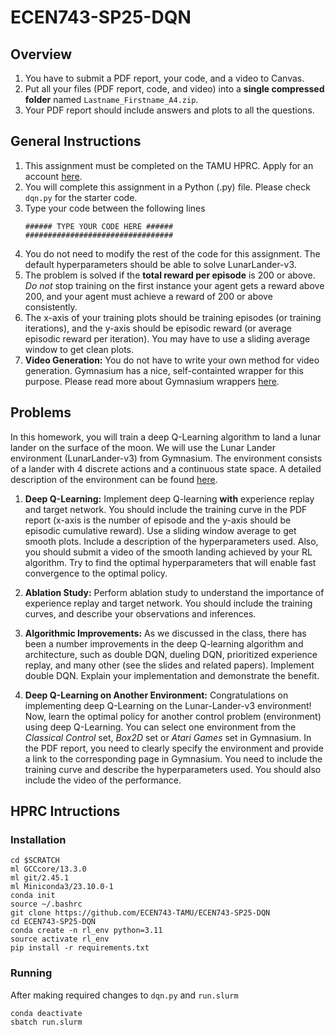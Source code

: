 

# ECEN743-SP25-DQN

## Overview

1. You have to submit a PDF report, your code, and a video to Canvas.
2. Put all your files (PDF report, code, and video) into a **single compressed folder** named `Lastname_Firstname_A4.zip`.
3. Your PDF report should include answers and plots to all the questions.

## General Instructions

1.  This assignment must be completed on the TAMU HPRC. Apply for an account [here](https://hprc.tamu.edu/).
1.  You will complete this assignment in a Python (.py) file. Please check `dqn.py` for the starter code.
1.  Type your code between the following lines
    ```
    ###### TYPE YOUR CODE HERE ######
    #################################
    ```
1. You do not need to modify the rest of the code for this assignment. The default hyperparameters should be able to solve LunarLander-v3.
1. The problem is solved if the **total reward per episode** is 200 or above. *Do not* stop training on the first instance your agent gets a reward above 200, and your agent must achieve a reward of  200 or above consistently.
1. The x-axis of your training plots should be  training episodes (or training iterations), and the y-axis should be episodic reward (or average episodic reward per iteration). You may have to use a sliding average window to get clean plots.
1. **Video Generation:** You do not have to write your own method for video generation. Gymnasium has a nice, self-containted wrapper for this purpose. Please read more about Gymnasium wrappers [here](https://gymnasium.farama.org/api/wrappers/).

## Problems

In this homework, you will train a deep Q-Learning algorithm to land a lunar lander on the surface of the moon. We will use the Lunar Lander environment (LunarLander-v3) from  Gymnasium. The environment consists of a lander with $4$ discrete actions and a continuous state space. A detailed description of the environment can be found [here](https://gymnasium.farama.org/environments/box2d/lunar_lander/).

1. **Deep Q-Learning:** Implement deep Q-learning **with** experience replay and target network. You should include the training curve in the PDF report (x-axis is the number of episode and the y-axis should be episodic cumulative reward). Use a sliding window average to get smooth plots. Include a description of the hyperparameters used. Also, you should submit a video of the smooth landing achieved by your RL algorithm. Try to find the optimal hyperparameters that will enable fast convergence to the optimal policy.  

2. **Ablation Study:** Perform ablation study to understand the importance of experience replay and target network. You should include the training curves, and  describe your observations and inferences.   

3. **Algorithmic Improvements:** As we discussed in the class, there has been a number improvements in the deep Q-learning algorithm and architecture, such as double DQN, dueling DQN, prioritized experience replay, and many other (see the slides and related papers).  Implement double DQN. Explain your implementation and demonstrate the benefit.  

4. **Deep Q-Learning on Another Environment:** Congratulations on implementing deep Q-Learning on the Lunar-Lander-v3 environment! Now,  learn the optimal  policy for another control problem (environment) using deep Q-Learning. You can select one environment from the *Classical Control* set, *Box2D* set or *Atari Games* set in Gymnasium.  In the PDF report, you need to clearly specify the environment and provide a link to the corresponding page in Gymnasium. You need to include the training curve and describe the hyperparameters used. You should also include the video of the performance. 

## HPRC Intructions

### Installation
```
cd $SCRATCH
ml GCCcore/13.3.0
ml git/2.45.1
ml Miniconda3/23.10.0-1
conda init
source ~/.bashrc
git clone https://github.com/ECEN743-TAMU/ECEN743-SP25-DQN 
cd ECEN743-SP25-DQN 
conda create -n rl_env python=3.11
source activate rl_env
pip install -r requirements.txt
```

### Running
After making required changes to `dqn.py` and `run.slurm` 
```
conda deactivate
sbatch run.slurm
```